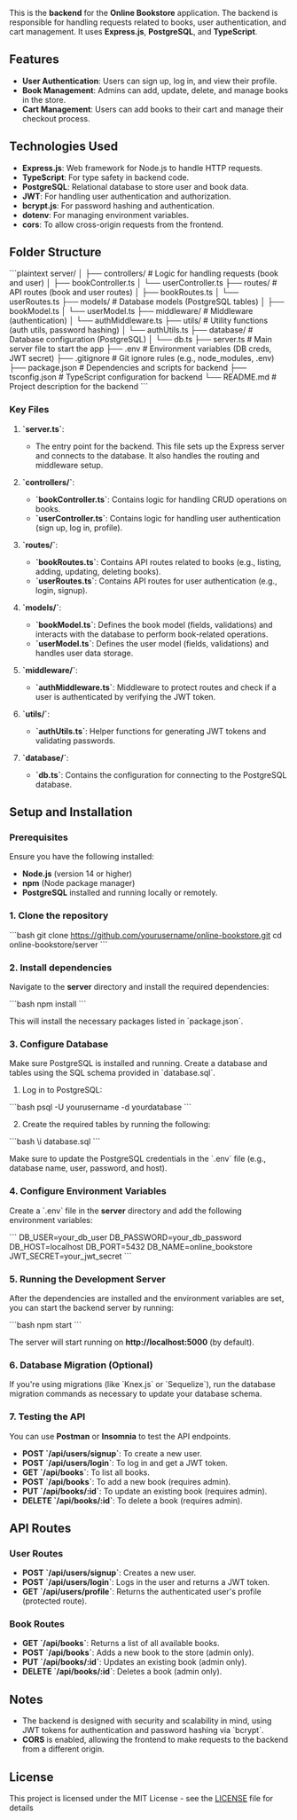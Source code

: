 

This is the **backend** for the **Online Bookstore** application. The backend is responsible for handling requests related to books, user authentication, and cart management. It uses **Express.js**, **PostgreSQL**, and **TypeScript**.

## Features

- **User Authentication**: Users can sign up, log in, and view their profile.
- **Book Management**: Admins can add, update, delete, and manage books in the store.
- **Cart Management**: Users can add books to their cart and manage their checkout process.

## Technologies Used

- **Express.js**: Web framework for Node.js to handle HTTP requests.
- **TypeScript**: For type safety in backend code.
- **PostgreSQL**: Relational database to store user and book data.
- **JWT**: For handling user authentication and authorization.
- **bcrypt.js**: For password hashing and authentication.
- **dotenv**: For managing environment variables.
- **cors**: To allow cross-origin requests from the frontend.

## Folder Structure

\`\`\`plaintext
server/
│
├── controllers/                 # Logic for handling requests (book and user)
│   ├── bookController.ts
│   └── userController.ts
├── routes/                      # API routes (book and user routes)
│   ├── bookRoutes.ts
│   └── userRoutes.ts
├── models/                      # Database models (PostgreSQL tables)
│   ├── bookModel.ts
│   └── userModel.ts
├── middleware/                  # Middleware (authentication)
│   └── authMiddleware.ts
├── utils/                       # Utility functions (auth utils, password hashing)
│   └── authUtils.ts
├── database/                    # Database configuration (PostgreSQL)
│   └── db.ts
├── server.ts                    # Main server file to start the app
├── .env                         # Environment variables (DB creds, JWT secret)
├── .gitignore                   # Git ignore rules (e.g., node_modules, .env)
├── package.json                 # Dependencies and scripts for backend
├── tsconfig.json                # TypeScript configuration for backend
└── README.md                    # Project description for the backend
\`\`\`

### **Key Files**

1. **\`server.ts\`**:
   - The entry point for the backend. This file sets up the Express server and connects to the database. It also handles the routing and middleware setup.

2. **\`controllers/\`**:
   - **\`bookController.ts\`**: Contains logic for handling CRUD operations on books.
   - **\`userController.ts\`**: Contains logic for handling user authentication (sign up, log in, profile).

3. **\`routes/\`**:
   - **\`bookRoutes.ts\`**: Contains API routes related to books (e.g., listing, adding, updating, deleting books).
   - **\`userRoutes.ts\`**: Contains API routes for user authentication (e.g., login, signup).

4. **\`models/\`**:
   - **\`bookModel.ts\`**: Defines the book model (fields, validations) and interacts with the database to perform book-related operations.
   - **\`userModel.ts\`**: Defines the user model (fields, validations) and handles user data storage.

5. **\`middleware/\`**:
   - **\`authMiddleware.ts\`**: Middleware to protect routes and check if a user is authenticated by verifying the JWT token.

6. **\`utils/\`**:
   - **\`authUtils.ts\`**: Helper functions for generating JWT tokens and validating passwords.

7. **\`database/\`**:
   - **\`db.ts\`**: Contains the configuration for connecting to the PostgreSQL database.

## Setup and Installation

### Prerequisites

Ensure you have the following installed:

- **Node.js** (version 14 or higher)
- **npm** (Node package manager)
- **PostgreSQL** installed and running locally or remotely.

### 1. Clone the repository

\`\`\`bash
git clone https://github.com/yourusername/online-bookstore.git
cd online-bookstore/server
\`\`\`

### 2. Install dependencies

Navigate to the **server** directory and install the required dependencies:

\`\`\`bash
npm install
\`\`\`

This will install the necessary packages listed in \`package.json\`.

### 3. Configure Database

Make sure PostgreSQL is installed and running. Create a database and tables using the SQL schema provided in \`database.sql\`.

1. Log in to PostgreSQL:

\`\`\`bash
psql -U yourusername -d yourdatabase
\`\`\`

2. Create the required tables by running the following:

\`\`\`bash
\i database.sql
\`\`\`

Make sure to update the PostgreSQL credentials in the \`.env\` file (e.g., database name, user, password, and host).

### 4. Configure Environment Variables

Create a \`.env\` file in the **server** directory and add the following environment variables:

\`\`\`
DB_USER=your_db_user
DB_PASSWORD=your_db_password
DB_HOST=localhost
DB_PORT=5432
DB_NAME=online_bookstore
JWT_SECRET=your_jwt_secret
\`\`\`

### 5. Running the Development Server

After the dependencies are installed and the environment variables are set, you can start the backend server by running:

\`\`\`bash
npm start
\`\`\`

The server will start running on **http://localhost:5000** (by default).

### 6. Database Migration (Optional)

If you're using migrations (like \`Knex.js\` or \`Sequelize\`), run the database migration commands as necessary to update your database schema.

### 7. Testing the API

You can use **Postman** or **Insomnia** to test the API endpoints.

- **POST \`/api/users/signup\`**: To create a new user.
- **POST \`/api/users/login\`**: To log in and get a JWT token.
- **GET \`/api/books\`**: To list all books.
- **POST \`/api/books\`**: To add a new book (requires admin).
- **PUT \`/api/books/:id\`**: To update an existing book (requires admin).
- **DELETE \`/api/books/:id\`**: To delete a book (requires admin).

## API Routes

### **User Routes**

- **POST \`/api/users/signup\`**: Creates a new user.
- **POST \`/api/users/login\`**: Logs in the user and returns a JWT token.
- **GET \`/api/users/profile\`**: Returns the authenticated user's profile (protected route).

### **Book Routes**

- **GET \`/api/books\`**: Returns a list of all available books.
- **POST \`/api/books\`**: Adds a new book to the store (admin only).
- **PUT \`/api/books/:id\`**: Updates an existing book (admin only).
- **DELETE \`/api/books/:id\`**: Deletes a book (admin only).

## Notes

- The backend is designed with security and scalability in mind, using JWT tokens for authentication and password hashing via \`bcrypt\`.
- **CORS** is enabled, allowing the frontend to make requests to the backend from a different origin.

## License
This project is licensed under the MIT License - see the [LICENSE](LICENSE) file for details
